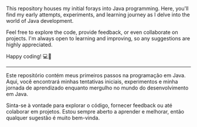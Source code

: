This repository houses my initial forays into Java programming. Here, you'll find my early attempts, experiments, and learning journey as I delve into the world of Java development.

Feel free to explore the code, provide feedback, or even collaborate on projects. I'm always open to learning and improving, so any suggestions are highly appreciated.

Happy coding! 💻🎉

---------------------------------------------------------------------------------------------------------------------------------------------------------

Este repositório contém meus primeiros passos na programação em Java. Aqui, você encontrará minhas tentativas iniciais, experimentos e minha jornada de aprendizado enquanto mergulho no mundo do desenvolvimento em Java.

Sinta-se à vontade para explorar o código, fornecer feedback ou até colaborar em projetos. Estou sempre aberto a aprender e melhorar, então qualquer sugestão é muito bem-vinda.
